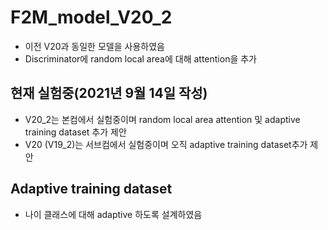 # F2M_model_V20_2
* 이전 V20과 동일한 모델을 사용하였음
* Discriminator에 random local area에 대해 attention을 추가

## 현재 실험중(2021년 9월 14일 작성)
* V20_2는 본컴에서 실험중이며 random local area attention 및 adaptive training dataset 추가 제안
* V20 (V19_2)는 서브컴에서 실험중이며 오직 adaptive training dataset추가 제안

## Adaptive training dataset
* 나이 클래스에 대해 adaptive 하도록 설계하였음
